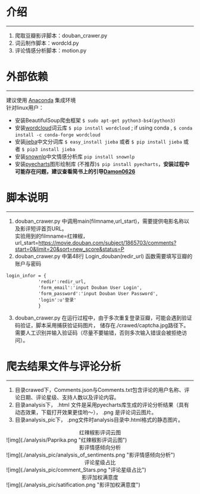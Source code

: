 #  介绍
----
1. 爬取豆瓣影评脚本：douban_crawer.py
2. 词云制作脚本：wordcld.py
3. 评论情感分析脚本：motion.py
# 外部依赖
----
建议使用 [Anaconda](https://www.anaconda.com/download/) 集成环境  
针对linux用户：  

- 安装BeautifulSoup爬虫框架
`$ sudo apt-get python3-bs4(python3)`
- 安装[wordcloud](https://github.com/amueller/word_cloud)词云库
`$ pip install wordcloud` ; if using conda , `$ conda install -c conda-forge wordcloud`
- 安装[jieba](https://github.com/fxsjy/jieba)中文分词库
	`$ easy_install jieba` 或者 `$ pip install jieba` 或者 `$ pip3 install jieba`	
- 安装[snownlp](https://github.com/isnowfy/snownlp)中文情感分析库
`pip install snownlp`
- 安装[pyecharts](https://github.com/pyecharts/pyecharts)图形绘制库
(不推荐)`$ pip install pyecharts`，**安装过程中可能存在问题，建议查看简书上的引导[Damon0626](https://www.jianshu.com/p/eaad92f6d9ee)**
# 脚本说明
----
1. douban_crawer.py 中调用main(filmname,url_start)，需要提供电影名称以及影评短评首页URL。  
实验用到的filmname=红辣椒，url_start=https://movie.douban.com/subject/1865703/comments?start=0&limit=20&sort=new_score&status=P
2. douban_crawer.py 中第48行 Login_douban(redir_url) 函数需要填写豆瓣的账户与密码  
```
login_infor = {
            'redir':redir_url,
            'form_email':'input Douban User Login',
            'form_password':'input Douban User Password',
            'login':u'登录'
            }
```
3. douban_crawer.py 在运行过程中，由于多次重复登录豆瓣，可能会遇到验证码验证，脚本采用捕获验证码图片，
储存在./crawed/captcha.jpg路径下。需要人工识别并输入验证码（尽量不要输错，否则多次输入错误会被拒绝访问）。
# 爬去结果文件与评论分析
----
1. 目录crawed下，Comments.json与Comments.txt包含评论的用户名称、评论日期、评论星级、支持人数以及评论内容。
2. 目录analysis下， .html 文件是采用pyecharts库生成的评论分析结果（具有动态效果，下载打开效果更佳哟～）， .png 是评论词云图片。
3. 目录analysis_pic下， .png文件时analysis目录中.html格式的静态图片。  
<center>红辣椒影评词云图</center>
![img](./analysis/Paprika.png "红辣椒影评词云图")
<center>影评情感倾向分析</center>
![img](./analysis_pic/analysis_of_sentiments.png "影评情感倾向分析")
<center>评论星级占比</center>
![img](./analysis_pic/comment_Stars.png "评论星级占比")
<center>影评加权满意度</center>
![img](./analysis_pic/satification.png "影评加权满意度")

